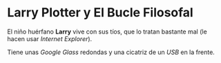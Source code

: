 # Larry Plotter y El Bucle Filosofal

El niño huérfano **Larry** vive con sus tíos, que lo tratan bastante mal (le hacen usar _Internet Explorer_).

Tiene unas _Google Glass_ redondas y una cicatriz de un _USB_ en la frente.
